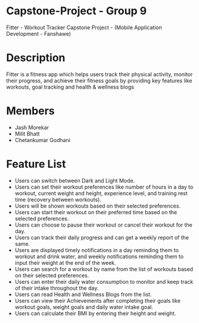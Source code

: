 # Capstone-Project - Group 9
Fitter - Workout Tracker Capstone Project - (Mobile Application Development - Fanshawe)

# Description
Fitter is a fitness app which helps users track their physical activity, monitor their progress, and achieve their fitness goals by providing key features like workouts, goal tracking and health & wellness blogs


# Members
- Jash Morekar
- Milit Bhatt
- Chetankumar Godhani

# Feature List
* Users can switch between Dark and Light Mode.
* Users can set their workout preferences like number of hours in a day to workout, current weight and height, experience level, and training rest time (recovery between workouts).
* Users will be shown workouts based on their selected preferences.  
* Users can start their workout on their preferred time based on the selected preferences. 
* Users can choose to pause their workout or cancel their workout for the day. 
* Users can track their daily progress and can get a weekly report of the same. 
* Users are displayed timely notifications in a day reminding them to workout and drink water, and weekly notifications reminding them to input their weight at the end of the week. 
* Users can search for a workout by name from the list of workouts based on their selected preferences. 
* Users can enter their daily water consumption to monitor and keep track of their intake throughout the day. 
* Users can read Health and Wellness Blogs from the list. 
* Users can view their Achievements after completing their goals like workout goals, weight goals and daily water intake goal.
* Users can calculate their BMI by entering their height and weight. 
